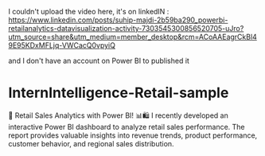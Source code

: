 I couldn't upload the video here, it's on linkedIN :  
https://www.linkedin.com/posts/suhip-majdi-2b59ba290_powerbi-retailanalytics-datavisualization-activity-7303545300856520705-uJro?utm_source=share&utm_medium=member_desktop&rcm=ACoAAEagrCkBl49E95KDxMFLjq-VWCacQ0vpyiQ

and I don't have an account on Power BI to published it

# InternIntelligence-Retail-sample
🚀 Retail Sales Analytics with Power BI! 📊🛍️  I recently developed an interactive Power BI dashboard to analyze retail sales performance. The report provides valuable insights into revenue trends, product performance, customer behavior, and regional sales distribution.
